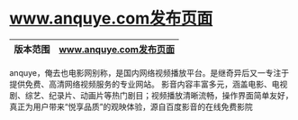 # www.anquye.com发布页面

|   版本范围   |                  www.anquye.com发布页面                |
|:--------:|:--------------------------------------:|
anquye，俺去也电影网别称，是国内网络视频播放平台。是继奇异后又一专注于提供免费、高清网络视频服务的专业网站。
影音内容丰富多元，涵盖电影、电视剧、综艺、纪录片、动画片等热门剧目；视频播放清晰流畅，操作界面简单友好，真正为用户带来“悦享品质”的观映体验，源自百度影音的在线免费影院
